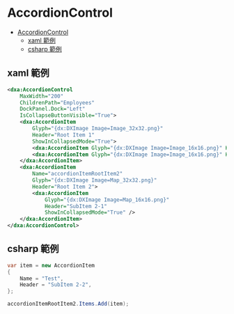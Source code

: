 # AccordionControl

- [AccordionControl](#accordioncontrol)
  - [xaml 範例](#xaml-%e7%af%84%e4%be%8b)
  - [csharp 範例](#csharp-%e7%af%84%e4%be%8b)

## xaml 範例

```xml
<dxa:AccordionControl
    MaxWidth="200"
    ChildrenPath="Employees"
    DockPanel.Dock="Left"
    IsCollapseButtonVisible="True">
    <dxa:AccordionItem
        Glyph="{dx:DXImage Image=Image_32x32.png}"
        Header="Root Item 1"
        ShowInCollapsedMode="True">
        <dxa:AccordionItem Glyph="{dx:DXImage Image=Image_16x16.png}" Header="SubItem 1-1" />
        <dxa:AccordionItem Glyph="{dx:DXImage Image=Image_16x16.png}" Header="SubItem 1-2" />
    </dxa:AccordionItem>
    <dxa:AccordionItem
        Name="accordionItemRootItem2"
        Glyph="{dx:DXImage Image=Map_32x32.png}"
        Header="Root Item 2">
        <dxa:AccordionItem
            Glyph="{dx:DXImage Image=Map_16x16.png}"
            Header="SubItem 2-1"
            ShowInCollapsedMode="True" />
    </dxa:AccordionItem>
</dxa:AccordionControl>
```

## csharp 範例

```csharp
var item = new AccordionItem
{
    Name = "Test",
    Header = "SubItem 2-2",
};

accordionItemRootItem2.Items.Add(item);
```